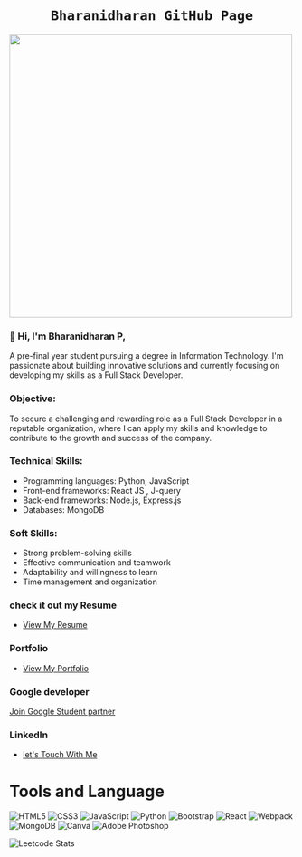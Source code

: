 <h1 align="center"><code>Bharanidharan GitHub Page</code></h1>
    <img width="500" src="https://readme-typing-svg.herokuapp.com?color=20C20E&width=450&height=50&lines=Hello+%F0%9F%91%8B;I'm+%40+Bharanidharan+...;and+I'm+making+awesome+website+everyday;Checkout+my+super+amazing+repos+now!" />        

### 👋 Hi, I'm Bharanidharan P,
A pre-final year student pursuing a degree in Information Technology. I'm passionate about building innovative solutions and currently focusing on developing my skills as a Full Stack Developer.

### Objective:
To secure a challenging and rewarding role as a Full Stack Developer in a reputable organization, where I can apply my skills and knowledge to contribute to the growth and success of the company.

### Technical Skills:
- Programming languages: Python, 
 JavaScript
- Front-end frameworks: React JS , J-query 
- Back-end frameworks: Node.js, Express.js
- Databases: MongoDB

### Soft Skills:
- Strong problem-solving skills
- Effective communication and teamwork
- Adaptability and willingness to learn
- Time management and organization
### check it out my Resume 
- [View My Resume](https://drive.google.com/file/d/1F6RlRqGuA1qFLVGXetGW6dJsoWIiqh4D/view?usp=drivesdk) 
### Portfolio 
- [View My Portfolio](https://bharaniportfolio3.netlify.app/)
### Google developer 
[Join Google Student partner](https://developers.google.com/profile/u/me)
  
### LinkedIn
- [let's Touch With Me](https://www.linkedin.com/in/bharani-dharan-p-b1911023a)

# Tools and Language 
![HTML5](https://img.shields.io/badge/html5-%23E34F26.svg?style=for-the-badge&logo=html5&logoColor=white) ![CSS3](https://img.shields.io/badge/css3-%231572B6.svg?style=for-the-badge&logo=css3&logoColor=white) ![JavaScript](https://img.shields.io/badge/javascript-%23323330.svg?style=for-the-badge&logo=javascript&logoColor=%23F7DF1E) ![Python](https://img.shields.io/badge/python-3670A0?style=for-the-badge&logo=python&logoColor=ffdd54) ![Bootstrap](https://img.shields.io/badge/bootstrap-%238511FA.svg?style=for-the-badge&logo=bootstrap&logoColor=white) ![React](https://img.shields.io/badge/react-%2320232a.svg?style=for-the-badge&logo=react&logoColor=%2361DAFB) ![Webpack](https://img.shields.io/badge/webpack-%238DD6F9.svg?style=for-the-badge&logo=webpack&logoColor=black) ![MongoDB](https://img.shields.io/badge/MongoDB-%234ea94b.svg?style=for-the-badge&logo=mongodb&logoColor=white) ![Canva](https://img.shields.io/badge/Canva-%2300C4CC.svg?style=for-the-badge&logo=Canva&logoColor=white) ![Adobe Photoshop](https://img.shields.io/badge/adobe%20photoshop-%2331A8FF.svg?style=for-the-badge&logo=adobe%20photoshop&logoColor=white)


![Leetcode Stats](https://leetcard.jacoblin.cool/bharani33?theme=nord&font=Noto%20Sans%20HK&ext=activity)


